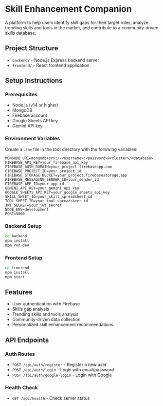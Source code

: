# Skill Enhancement Companion

A platform to help users identify skill gaps for their target roles, analyze trending skills and tools in the market, and contribute to a community-driven skills database.

## Project Structure

- `backend/` - Node.js Express backend server
- `frontend/` - React frontend application

## Setup Instructions

### Prerequisites

- Node.js (v14 or higher)
- MongoDB
- Firebase account
- Google Sheets API key
- Gemini API key

### Environment Variables

Create a `.env` file in the root directory with the following variables:

```
MONGODB_URI=mongodb+srv://<username>:<password>@<cluster>/<database>
FIREBASE_API_KEY=your_firebase_api_key
FIREBASE_AUTH_DOMAIN=your_project.firebaseapp.com
FIREBASE_PROJECT_ID=your_project_id
FIREBASE_STORAGE_BUCKET=your_project.firebasestorage.app
FIREBASE_MESSAGING_SENDER_ID=your_sender_id
FIREBASE_APP_ID=your_app_id
GEMINI_API_KEY=your_gemini_api_key
GOOGLE_SHEETS_API_KEY=your_google_sheets_api_key
SKILL_SHEET_ID=your_skill_spreadsheet_id
TOOL_SHEET_ID=your_tool_spreadsheet_id
JWT_SECRET=your_jwt_secret
NODE_ENV=development
PORT=5000
```

### Backend Setup

```bash
cd backend
npm install
npm run dev
```

### Frontend Setup

```bash
cd frontend
npm install
npm start
```

## Features

- User authentication with Firebase
- Skills gap analysis
- Trending skills and tools analysis
- Community-driven data collection
- Personalized skill enhancement recommendations

## API Endpoints

### Auth Routes
- `POST /api/auth/register` - Register a new user
- `POST /api/auth/login` - Login with email/password
- `POST /api/auth/google-login` - Login with Google

### Health Check
- `GET /api/health` - Check server status 